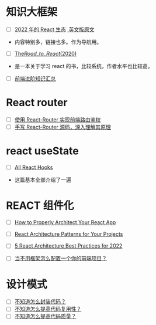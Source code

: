 # 知识大框架

- [ ] [2022 年的 React 生态](https://juejin.cn/post/7085542534943883301) ,[英文版原文](https://www.robinwieruch.de/react-libraries/)
- 内容特别多，链接也多。作为导航用。
- [ ] [The*Road_to_React*(2020)](<https://sd.blackball.lv/library/The_Road_to_React_(2020).pdf>)
- 是一本关于学习 react 的书，比较系统，作者水平也比较高。
- [ ] [前端进阶知识汇总](https://juejin.cn/post/6844904061838295047)

# React router

- [ ] [使用 React-Router 实现前端路由鉴权](https://juejin.cn/post/6854573217445740557)
- [ ] [手写 React-Router 源码，深入理解其原理](https://github.com/dennis-jiang/Front-End-Knowledges/blob/master/Articles/React/React-Router_Code.md)

# react useState

- [ ] [All React Hooks](https://www.robinwieruch.de/react-state/)
- 这篇基本全部介绍了一遍


# REACT 组件化

- [ ] [How to Properly Architect Your React App](https://www.thetechplatform.com/post/how-to-properly-architect-your-react-app)
- [ ]  [React Architecture Patterns for Your Projects](https://blog.openreplay.com/react-architecture-patterns-for-your-projects)
- [ ] [5 React Architecture Best Practices for 2022](https://www.sitepoint.com/react-architecture-best-practices/)

- [ ] [当不用框架怎么配置一个你的前端项目？](https://www.robinwieruch.de/javascript-project-setup-tutorial/)




# 设计模式

- [ ] [不知道怎么封装代码？](https://juejin.cn/post/6844904165836062734)
- [ ] [不知道怎么提高代码复用性？](https://juejin.cn/post/6844904168017100813)
- [ ] [不知道怎么提高代码质量？](https://juejin.cn/post/6844904180885225486)
